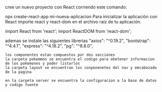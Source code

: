 cree un nuevo proyecto con React corriendo este comando:

npx create-react-app mi-nueva-aplicacion
Para inicializar la aplicación con React importe react y react-dom en el archivo raíz de tu aplicación.

import React from 'react';
import ReactDOM from 'react-dom';

ademas se instale las siguientes librerias 
    "axios": "^0.19.2",
    "bootstrap": "^4.4.1",
    "express": "^4.18.2",
    "pg": "^8.8.0",

    los componentes estan compuestos por dos secciones 
    la carpeta pokemmon se encuentra el codigo para obetener informacion de los pokemones y poder listarlos 
    la carpeta layout se encuentran los conponenetes del nav y emcabezado de la pagina 

    en la carpeta server se encuentra la configuracion a la base de datos y codigo fuente 